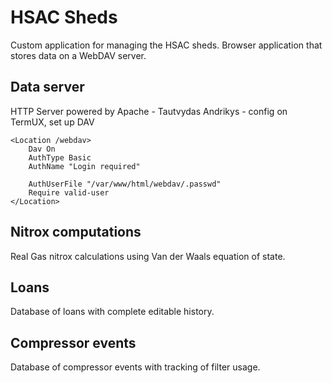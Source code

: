 # HSAC Sheds

Custom application for managing the HSAC sheds. Browser application that
stores data on a WebDAV server.

## Data server
HTTP Server powered by Apache - Tautvydas Andrikys - config on TermUX,
set up DAV

	<Location /webdav>
		Dav On
		AuthType Basic
		AuthName "Login required"

		AuthUserFile "/var/www/html/webdav/.passwd"
		Require valid-user
	</Location>

## Nitrox computations

Real Gas nitrox calculations using Van der Waals equation of state.

## Loans

Database of loans with complete editable history.

## Compressor events

Database of compressor events with tracking of filter usage.


